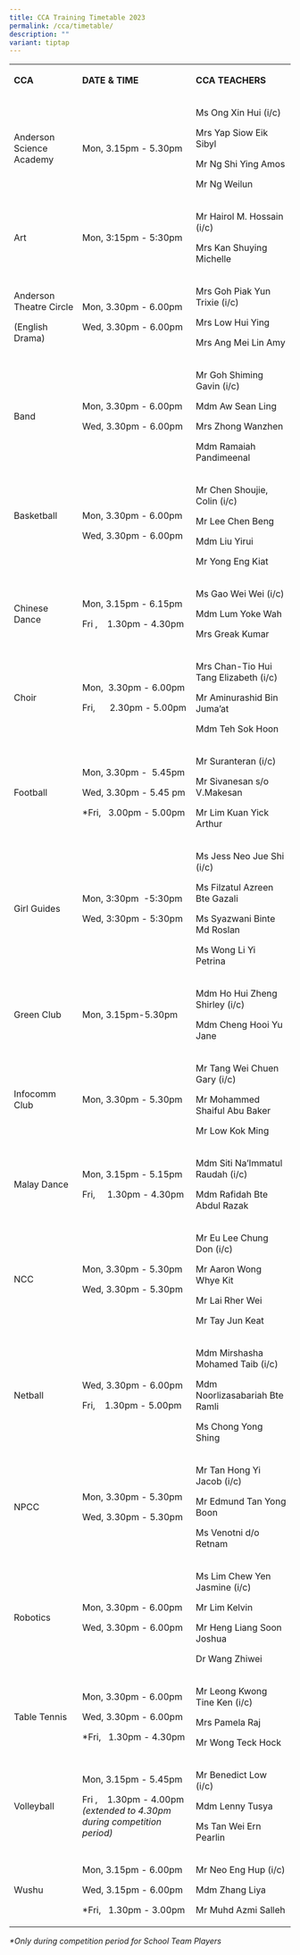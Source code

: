 ```yaml
---
title: CCA Training Timetable 2023
permalink: /cca/timetable/
description: ""
variant: tiptap
---
```

<table><tbody><tr><td rowspan="1" colspan="1"><p></p><p><strong>CCA</strong></p></td><td rowspan="1" colspan="1"><p><strong>DATE &amp; TIME</strong></p></td><td rowspan="1" colspan="1"><p><strong>CCA TEACHERS</strong></p></td></tr><tr><td rowspan="1" colspan="1"><p>Anderson Science Academy</p></td><td rowspan="1" colspan="1"><p>Mon, 3.15pm - 5.30pm</p></td><td rowspan="1" colspan="1"><p>Ms Ong Xin Hui (i/c)</p><p>Mrs Yap Siow Eik Sibyl</p><p>Mr Ng Shi Ying Amos</p><p>Mr Ng Weilun</p></td></tr><tr><td rowspan="1" colspan="1"><p>Art</p></td><td rowspan="1" colspan="1"><p>Mon, 3:15pm - 5:30pm</p></td><td rowspan="1" colspan="1"><p>Mr Hairol M. Hossain (i/c)</p><p>Mrs Kan Shuying Michelle</p></td></tr><tr><td rowspan="1" colspan="1"><p>Anderson Theatre Circle</p><p>(English Drama)</p></td><td rowspan="1" colspan="1"><p>Mon, 3.30pm - 6.00pm</p><p>Wed, 3.30pm - 6.00pm</p></td><td rowspan="1" colspan="1"><p>Mrs Goh Piak Yun Trixie (i/c)</p><p>Mrs Low Hui Ying</p><p>Mrs Ang Mei Lin Amy</p></td></tr><tr><td rowspan="1" colspan="1"><p>Band</p></td><td rowspan="1" colspan="1"><p>Mon, 3.30pm - 6.00pm</p><p>Wed, 3.30pm - 6.00pm</p></td><td rowspan="1" colspan="1"><p>Mr Goh Shiming Gavin (i/c)</p><p>Mdm Aw Sean Ling</p><p>Mrs Zhong Wanzhen</p><p>Mdm Ramaiah Pandimeenal</p></td></tr><tr><td rowspan="1" colspan="1"><p>Basketball</p><p>&nbsp;</p></td><td rowspan="1" colspan="1"><p>Mon, 3.30pm - 6.00pm</p><p>Wed, 3.30pm - 6.00pm</p></td><td rowspan="1" colspan="1"><p>Mr Chen Shoujie, Colin (i/c)</p><p>Mr Lee Chen Beng</p><p>Mdm Liu Yirui</p><p>Mr Yong Eng Kiat</p></td></tr><tr><td rowspan="1" colspan="1"><p>Chinese Dance</p></td><td rowspan="1" colspan="1"><p>Mon, 3.15pm - 6.15pm</p><p>Fri ,&nbsp;&nbsp;&nbsp; 1.30pm - 4.30pm</p></td><td rowspan="1" colspan="1"><p>Ms Gao Wei Wei (i/c)</p><p>Mdm Lum Yoke Wah</p><p>Mrs Greak Kumar</p></td></tr><tr><td rowspan="1" colspan="1"><p>Choir</p></td><td rowspan="1" colspan="1"><p>Mon,&nbsp; 3.30pm - 6.00pm</p><p>Fri,&nbsp;&nbsp;&nbsp;&nbsp;&nbsp; 2.30pm - 5.00pm</p></td><td rowspan="1" colspan="1"><p>Mrs Chan-Tio Hui Tang Elizabeth (i/c)</p><p>Mr Aminurashid Bin Juma’at</p><p>Mdm Teh Sok Hoon</p></td></tr><tr><td rowspan="1" colspan="1"><p>Football</p></td><td rowspan="1" colspan="1"><p>Mon, 3.30pm -&nbsp; 5.45pm</p><p>Wed, 3.30pm - 5.45 pm</p><p>*Fri,&nbsp;&nbsp; 3.00pm - 5.00pm</p></td><td rowspan="1" colspan="1"><p>Mr Suranteran (i/c)</p><p>Mr Sivanesan s/o V.Makesan</p><p>Mr Lim Kuan Yick Arthur</p></td></tr><tr><td rowspan="1" colspan="1"><p>Girl Guides</p></td><td rowspan="1" colspan="1"><p>Mon, 3:30pm&nbsp; -5:30pm</p><p>Wed, 3:30pm - 5:30pm</p></td><td rowspan="1" colspan="1"><p>Ms Jess Neo Jue Shi (i/c)</p><p>Ms Filzatul Azreen Bte Gazali</p><p>Ms Syazwani Binte Md Roslan</p><p>Ms Wong Li Yi Petrina</p></td></tr><tr><td rowspan="1" colspan="1"><p>Green Club</p></td><td rowspan="1" colspan="1"><p>Mon, 3.15pm-5.30pm</p></td><td rowspan="1" colspan="1"><p>Mdm Ho Hui Zheng Shirley (i/c)</p><p>Mdm Cheng Hooi Yu Jane</p></td></tr><tr><td rowspan="1" colspan="1"><p>Infocomm Club</p></td><td rowspan="1" colspan="1"><p>Mon, 3.30pm - 5.30pm</p></td><td rowspan="1" colspan="1"><p>Mr Tang Wei Chuen Gary (i/c)</p><p>Mr Mohammed Shaiful Abu Baker</p><p>Mr Low Kok Ming</p></td></tr><tr><td rowspan="1" colspan="1"><p>Malay Dance</p></td><td rowspan="1" colspan="1"><p>Mon, 3.15pm - 5.15pm</p><p>Fri,&nbsp;&nbsp; &nbsp;&nbsp;1.30pm - 4.30pm</p></td><td rowspan="1" colspan="1"><p>Mdm Siti Na’Immatul Raudah (i/c)</p><p>Mdm Rafidah Bte Abdul Razak</p></td></tr><tr><td rowspan="1" colspan="1"><p>NCC</p></td><td rowspan="1" colspan="1"><p>Mon, 3.30pm - 5.30pm</p><p>Wed, 3.30pm - 5.30pm</p></td><td rowspan="1" colspan="1"><p>Mr&nbsp;Eu Lee Chung Don (i/c)</p><p>Mr Aaron Wong Whye Kit</p><p>Mr Lai Rher Wei</p><p>Mr Tay Jun Keat</p></td></tr><tr><td rowspan="1" colspan="1"><p>Netball</p></td><td rowspan="1" colspan="1"><p>Wed, 3.30pm - 6.00pm</p><p>Fri,&nbsp;&nbsp; &nbsp;1.30pm - 5.00pm</p></td><td rowspan="1" colspan="1"><p>Mdm Mirshasha Mohamed Taib (i/c)</p><p>Mdm Noorlizasabariah Bte Ramli</p><p>Ms Chong Yong Shing</p></td></tr><tr><td rowspan="1" colspan="1"><p>NPCC</p></td><td rowspan="1" colspan="1"><p>Mon, 3.30pm - 5.30pm</p><p>Wed, 3.30pm - 5.30pm</p></td><td rowspan="1" colspan="1"><p>Mr Tan Hong Yi Jacob (i/c)</p><p>Mr Edmund Tan Yong Boon</p><p>Ms Venotni d/o Retnam</p></td></tr><tr><td rowspan="1" colspan="1"><p>Robotics</p></td><td rowspan="1" colspan="1"><p>Mon, 3.30pm - 6.00pm</p><p>Wed, 3.30pm - 6.00pm</p></td><td rowspan="1" colspan="1"><p>Ms Lim Chew Yen Jasmine (i/c)</p><p>Mr Lim Kelvin</p><p>Mr Heng Liang Soon Joshua</p><p>Dr Wang Zhiwei</p></td></tr><tr><td rowspan="1" colspan="1"><p>Table Tennis</p></td><td rowspan="1" colspan="1"><p>Mon, 3.30pm - 6.00pm</p><p>Wed, 3.30pm - 6.00pm</p><p>*Fri,&nbsp;&nbsp; 1.30pm - 4.30pm</p></td><td rowspan="1" colspan="1"><p>Mr Leong Kwong Tine Ken (i/c)</p><p>Mrs Pamela Raj</p><p>Mr Wong Teck Hock</p></td></tr><tr><td rowspan="1" colspan="1"><p>Volleyball</p></td><td rowspan="1" colspan="1"><p>Mon, 3.15pm - 5.45pm</p><p>Fri ,&nbsp;&nbsp;&nbsp; 1.30pm - 4.00pm <em>(extended to 4.30pm during competition period)</em></p></td><td rowspan="1" colspan="1"><p>Mr Benedict Low (i/c)</p><p>Mdm Lenny Tusya</p><p>Ms Tan Wei Ern Pearlin</p></td></tr><tr><td rowspan="1" colspan="1"><p>Wushu</p></td><td rowspan="1" colspan="1"><p>Mon, 3.15pm - 6.00pm</p><p>Wed, 3.15pm - 6.00pm</p><p>*Fri,&nbsp;&nbsp; 1.30pm - 3.00pm</p></td><td rowspan="1" colspan="1"><p>Mr Neo Eng Hup (i/c)</p><p>Mdm Zhang Liya</p><p>Mr Muhd Azmi Salleh</p></td></tr></tbody></table><p><em>*Only during competition period for School Team Players</em></p>